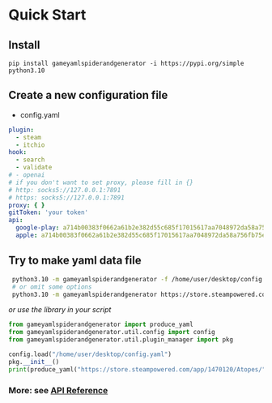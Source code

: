 # Quick Start
## Install
```commandline
pip install gameyamlspiderandgenerator -i https://pypi.org/simple
python3.10
```
## Create a new configuration file
- config.yaml
```yaml
plugin:
  - steam
  - itchio
hook:
  - search
  - validate
# - openai
# if you don't want to set proxy, please fill in {}
# http: socks5://127.0.0.1:7891
# https: socks5://127.0.0.1:7891
proxy: { }
gitToken: 'your token'
api:
  google-play: a714b00383f0662a61b2e382d55c685f17015617aa7048972da58a756fb75e90
  apple: a714b00383f0662a61b2e382d55c685f17015617aa7048972da58a756fb75e90

```
## Try to make yaml data file
```bash
 python3.10 -m gameyamlspiderandgenerator -f /home/user/desktop/config.yaml  https://store.steampowered.com/app/290340/Armello/ -o 1.zip
 # or omit some options
 python3.10 -m gameyamlspiderandgenerator https://store.steampowered.com/app/290340/Armello/

```
*or use the library in your script*
```python
from gameyamlspiderandgenerator import produce_yaml
from gameyamlspiderandgenerator.util.config import config
from gameyamlspiderandgenerator.util.plugin_manager import pkg

config.load("/home/user/desktop/config.yaml")
pkg.__init__()
print(produce_yaml("https://store.steampowered.com/app/1470120/Atopes/"))
```

### More: see [API Reference](https://github.com/FurryGamesIndex/GameYamlSpiderAndGenerator/wiki/Api-Reference)
